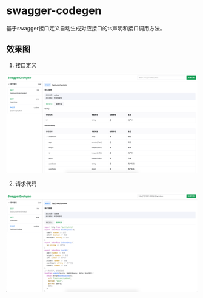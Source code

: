 # swagger-codegen

基于swagger接口定义自动生成对应接口的ts声明和接口调用方法。

## 效果图

1. 接口定义

![接口定义](public/preview-1.png)

2. 请求代码

![请求代码](public/preview-2.png)
